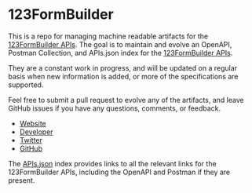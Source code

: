 # 123FormBuilderThis is a repo for managing machine readable artifacts for the [123FormBuilder APIs](http://www.123formbuilder.com). The goal is to maintain and evolve an OpenAPI, Postman Collection, and APIs.json index for the [123FormBuilder APIs](http://www.123formbuilder.com).They are a constant work in progress, and will be updated on a regular basis when new information is added, or more of the specifications are supported.Feel free to submit a pull request to evolve any of the artifacts, and leave GitHub issues if you have any questions, comments, or feedback.- [Website](http://www.123formbuilder.com)- [Developer](http://www.123formbuilder.com)- [Twitter](https://twitter.com/123formbuilder)- [GitHub](https://github.com/123contactform)The [APIs.json](https://github.com/api-evangelist/123formbuilder/blob/master/apis.json) index provides links to all the relevant links for the 123FormBuilder APIs, including the OpenAPI and Postman if they are present.